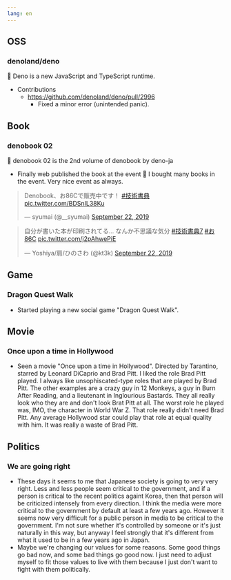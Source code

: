 ```yaml
---
lang: en
---
```


## OSS

### denoland/deno

🦕 Deno is a new JavaScript and TypeScript runtime.

- Contributions
  - https://github.com/denoland/deno/pull/2996
    - Fixed a minor error (unintended panic).

## Book

### denobook 02

🦕 denobook 02 is the 2nd volume of denobook by deno-ja

- Finally web published the book at the event 🎉 I bought many books in the
  event. Very nice event as always.

<blockquote class="twitter-tweet"><p lang="ja" dir="ltr">Denobook、お86Cで販売中です！ <a href="https://twitter.com/hashtag/%E6%8A%80%E8%A1%93%E6%9B%B8%E5%85%B8?src=hash&amp;ref_src=twsrc%5Etfw">#技術書典</a> <a href="https://t.co/BDSnIL38Ku">pic.twitter.com/BDSnIL38Ku</a></p>&mdash; syumai (@__syumai) <a href="https://twitter.com/__syumai/status/1175606851611660289?ref_src=twsrc%5Etfw">September 22, 2019</a></blockquote> <script async src="https://platform.twitter.com/widgets.js" charset="utf-8"></script>

<blockquote class="twitter-tweet"><p lang="ja" dir="ltr">自分が書いた本が印刷されてる... なんか不思議な気分 <a href="https://twitter.com/hashtag/%E6%8A%80%E8%A1%93%E6%9B%B8%E5%85%B87?src=hash&amp;ref_src=twsrc%5Etfw">#技術書典7</a> <a href="https://twitter.com/hashtag/%E3%81%8A86C?src=hash&amp;ref_src=twsrc%5Etfw">#お86C</a> <a href="https://t.co/j2pAhwePiE">pic.twitter.com/j2pAhwePiE</a></p>&mdash; Yoshiya/肩/ひのさわ (@kt3k) <a href="https://twitter.com/kt3k/status/1175642917907484672?ref_src=twsrc%5Etfw">September 22, 2019</a></blockquote> <script async src="https://platform.twitter.com/widgets.js" charset="utf-8"></script>

## Game

### Dragon Quest Walk

- Started playing a new social game "Dragon Quest Walk".

## Movie

### Once upon a time in Hollywood

- Seen a movie "Once upon a time in Hollywood". Directed by Tarantino, starred
  by Leonard DiCaprio and Brad Pitt. I liked the role Brad Pitt played. I always
  like unsophiscated-type roles that are played by Brad Pitt. The other examples
  are a crazy guy in 12 Monkeys, a guy in Burn After Reading, and a lieutenant
  in Inglourious Bastards. They all really look who they are and don't look Brat
  Pitt at all. The worst role he played was, IMO, the character in World War Z.
  That role really didn't need Brad Pitt. Any average Hollywood star could play
  that role at equal quality with him. It was really a waste of Brad Pitt.

## Politics

### We are going right

- These days it seems to me that Japanese society is going to very very right.
  Less and less people seem critical to the government, and if a person is
  critical to the recent politics againt Korea, then that person will be
  criticized intensely from every direction. I think the media were more
  critical to the government by default at least a few years ago. However it
  seems now very difficult for a public person in media to be critical to the
  government. I'm not sure whether it's controlled by someone or it's just
  naturally in this way, but anyway I feel strongly that it's different from
  what it used to be in a few years ago in Japan.
- Maybe we're changing our values for some reasons. Some good things go bad now,
  and some bad things go good now. I just need to adjust myself to fit those
  values to live with them because I just don't want to fight with them
  politically.
